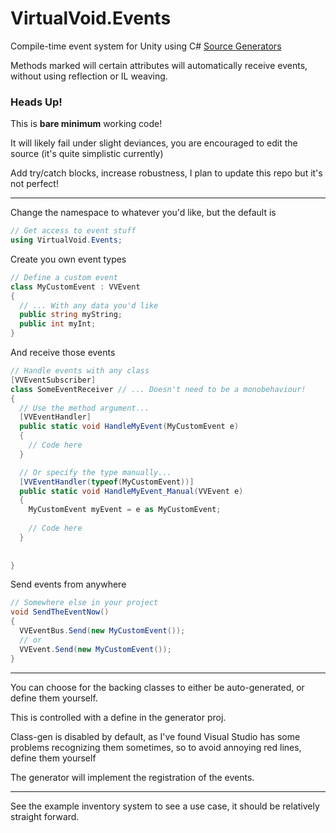 # VirtualVoid.Events

Compile-time event system for Unity using C# [Source Generators](https://docs.unity3d.com/Manual/roslyn-analyzers.html)

Methods marked will certain attributes will automatically receive events, without using reflection or IL weaving.

### Heads Up!
This is **bare minimum** working code!

It will likely fail under slight deviances, you are encouraged to edit the source (it's quite simplistic currently)

Add try/catch blocks, increase robustness, I plan to update this repo but it's not perfect!

---

Change the namespace to whatever you'd like, but the default is
```cs
// Get access to event stuff
using VirtualVoid.Events;
```

Create you own event types
```cs
// Define a custom event
class MyCustomEvent : VVEvent
{
  // ... With any data you'd like
  public string myString;
  public int myInt;
}
```

And receive those events
```cs
// Handle events with any class
[VVEventSubscriber]
class SomeEventReceiver // ... Doesn't need to be a monobehaviour!
{
  // Use the method argument...
  [VVEventHandler]
  public static void HandleMyEvent(MyCustomEvent e)
  {
    // Code here
  }

  // Or specify the type manually...
  [VVEventHandler(typeof(MyCustomEvent))]
  public static void HandleMyEvent_Manual(VVEvent e)
  {
    MyCustomEvent myEvent = e as MyCustomEvent;
    
    // Code here
  }
  
  
}
```

Send events from anywhere
```cs
// Somewhere else in your project
void SendTheEventNow()
{
  VVEventBus.Send(new MyCustomEvent());
  // or
  VVEvent.Send(new MyCustomEvent());
}
```
---

You can choose for the backing classes to either be auto-generated, or define them yourself.

This is controlled with a define in the generator proj.

Class-gen is disabled by default, as I've found Visual Studio has some problems recognizing them sometimes, so to avoid annoying red lines, define them yourself

The generator will implement the registration of the events.

---

See the example inventory system to see a use case, it should be relatively straight forward.
